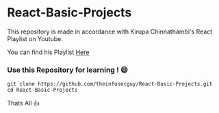 # React-Basic-Projects

This repository is made in accordance with Kirupa Chinnathambi's React Playlist on Youtube.

You can find his Playlist [Here](https://www.youtube.com/playlist?list=PL478wQWRhpfaQbaET2DvDzG60EFGThtd1)

### Use this Repository for learning ! :smile:

`git clone https://github.com/theinfosecguy/React-Basic-Projects.git` <br/>
`cd React-Basic-Projects`

Thats All :+1:
